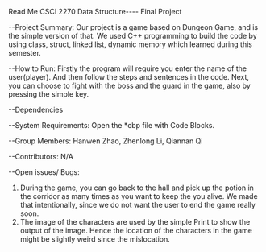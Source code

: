 Read Me 
CSCI 2270 Data Structure---- Final Project


--Project Summary:
            Our project is a game based on Dungeon Game, and is the simple version of that. We used C++ programming to build the code by using class, struct, linked list, dynamic memory which learned during this semester.


--How to Run:
            Firstly the program will require you enter the name of the user(player).
            And then follow the steps and sentences in the code.
            Next, you can choose to fight with the boss and the guard in the game, also by pressing the simple key.


--Dependencies


--System Requirements:
            Open the  *cbp file with Code Blocks.


--Group Members:
            Hanwen Zhao,
            Zhenlong Li,
            Qiannan Qi

--Contributors:
	N/A

--Open issues/ Bugs:
  1. During the game, you can go back to the hall and pick up the potion in the corridor as many times as you want to keep the you alive. We made that intentionally, since we do not want the user to end the game really soon.
  2. The image of the characters are used by the simple Print to show the output of the image. Hence the location of the characters in the game might be slightly weird since the mislocation.


